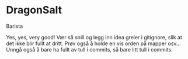 DragonSalt
==========

Barista

Yes, yes, very good!
Vær så snill og legg inn idea greier i gitignore, slik at det ikke blir fullt at dritt.
Prøv også å holde en vis orden på mapper osv... 
Unngå også å bare ha fullt av tull i commits, så bare litt tull i commits.
